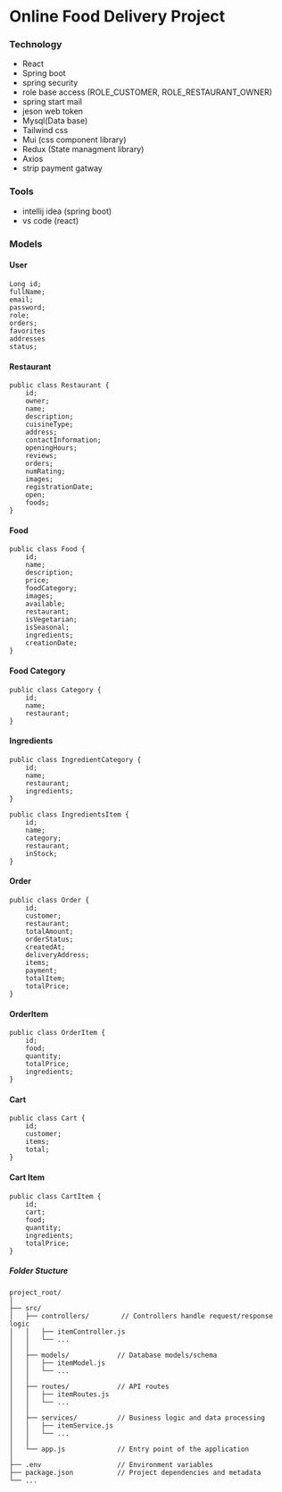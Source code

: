 # Online Food Delivery Project

### Technology

- React
- Spring boot
- spring security
- role base access (ROLE_CUSTOMER, ROLE_RESTAURANT_OWNER)
- spring start mail
- jeson web token
- Mysql(Data base)
- Tailwind css
- Mui (css component library)
- Redux (State managment library)
- Axios
- strip payment gatway

### Tools

- intellij idea (spring boot)
- vs code (react)

### Models
#### User
    
	Long id;
	fullName;
	email;
	password;
	role;
	orders;
	favorites
	addresses 
	status;

#### Restaurant
    public class Restaurant {
        id;
        owner;
        name;
        description;
        cuisineType;
        address;
        contactInformation;
        openingHours;
        reviews;
        orders;
        numRating;
        images;
        registrationDate;
        open;
        foods;
    }
#### Food
    public class Food {
        id;
        name;
        description;
        price;
        foodCategory;
        images;
        available;
        restaurant;
        isVegetarian;
        isSeasonal;
        ingredients;
        creationDate;
    }
#### Food Category
    public class Category {
        id;
        name;
        restaurant;
    }

#### Ingredients
    public class IngredientCategory {
        id;
        name;
        restaurant;
        ingredients;
    }

    public class IngredientsItem {
        id;
        name;
        category;
        restaurant;
        inStock;
    }
#### Order
    public class Order {
        id;
        customer;
        restaurant;
        totalAmount;
        orderStatus;
        createdAt;
        deliveryAddress;
        items;
        payment;
        totalItem;
        totalPrice;
    }
#### OrderItem 
    public class OrderItem {
        id;
        food;
        quantity;
        totalPrice;
        ingredients;
    }
#### Cart
    public class Cart {
        id;
        customer;
        items;
        total;
    }   
#### Cart Item
    public class CartItem {
        id;
        cart;
        food;
        quantity;
        ingredients;
        totalPrice;
    }

##### Folder Stucture

    project_root/
    │
    ├── src/
    │   ├── controllers/        // Controllers handle request/response logic
    │   │   ├── itemController.js
    │   │   └── ...
    │   │
    │   ├── models/            // Database models/schema
    │   │   ├── itemModel.js
    │   │   └── ...
    │   │
    │   ├── routes/            // API routes
    │   │   ├── itemRoutes.js
    │   │   └── ...
    │   │
    │   ├── services/          // Business logic and data processing
    │   │   ├── itemService.js
    │   │   └── ...
    │   │
    │   └── app.js             // Entry point of the application
    │
    ├── .env                   // Environment variables
    ├── package.json           // Project dependencies and metadata
    └── ...